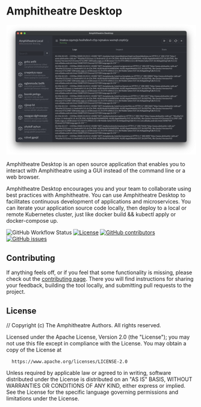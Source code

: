 # Amphitheatre Desktop

![Amphitheatre Desktop Screenshot](./assets/images/screenshot.png)

Amphitheatre Desktop is an open source application that enables you to interact
with Amphitheatre using a GUI instead of the command line or a web browser.

 Amphitheatre Desktop encourages you and your team to collaborate using
best practices with Amphitheatre. You can use Amphitheatre Desktop to
facilitates continuous development of applications and microservices.
You can iterate your application source code locally, then deploy to a local
or remote Kubernetes cluster, just like docker build && kubectl apply or docker-compose up.

![GitHub Workflow Status](https://img.shields.io/github/actions/workflow/status/amphitheatre-app/desktop/ci.yml?branch=master)
[![License](https://img.shields.io/github/license/amphitheatre-app/desktop)](https://github.com/amphitheatre-app/desktop/blob/master/LICENSE)
[![GitHub contributors](https://img.shields.io/github/contributors/amphitheatre-app/desktop)](https://github.com/amphitheatre-app/desktop/graphs/contributors)
[![GitHub issues](https://img.shields.io/github/issues/amphitheatre-app/desktop)](https://github.com/amphitheatre-app/desktop/issues)

## Contributing

If anything feels off, or if you feel that some functionality is missing, please
check out the [contributing
page](https://docs.amphitheatre.app/contributing/). There you will find
instructions for sharing your feedback, building the tool locally, and
submitting pull requests to the project.

## License

// Copyright (c) The Amphitheatre Authors. All rights reserved.

Licensed under the Apache License, Version 2.0 (the "License");
you may not use this file except in compliance with the License.
You may obtain a copy of the License at

      https://www.apache.org/licenses/LICENSE-2.0

Unless required by applicable law or agreed to in writing, software
distributed under the License is distributed on an "AS IS" BASIS,
WITHOUT WARRANTIES OR CONDITIONS OF ANY KIND, either express or implied.
See the License for the specific language governing permissions and
limitations under the License.
